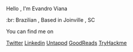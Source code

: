 Hello , I'm Evandro Viana 

:br: Brazilian , Based in Joinville , SC 


You can find me on 

[Twitter](http://twitter.com/vianaweb)
[Linkedin](http://linkedin/inn/vianaweb)
[Untappd](https://untappd.com/user/vianaweb)
[GoodReads](https://www.goodreads.com/user/show/41233474-evandro-viana)
[TryHackme](https://tryhackme.com/p/vianaweb)


